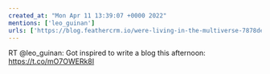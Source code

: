 ```yaml
---
created_at: "Mon Apr 11 13:39:07 +0000 2022"
mentions: ['leo_guinan']
urls: ['https://blog.feathercrm.io/were-living-in-the-multiverse-7878de368494?sk=27c8cf1299a113a1308c38c67a2d8ec2']
---
```


RT @leo_guinan: Got inspired to write a blog this afternoon: https://t.co/mO7OWERk8I